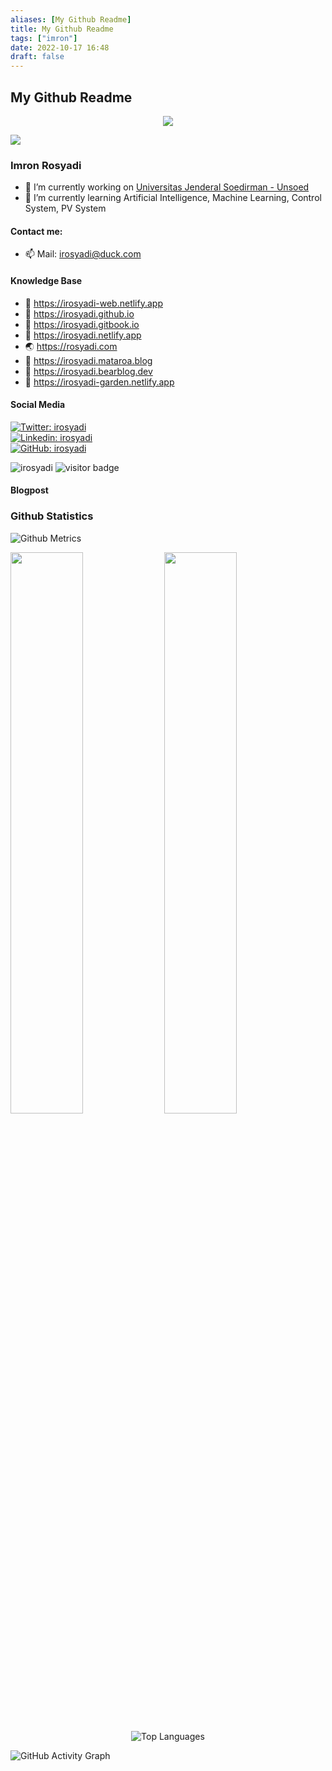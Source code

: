 ```yaml
---
aliases: [My Github Readme]
title: My Github Readme
tags: ["imron"]
date: 2022-10-17 16:48
draft: false
---
```


## My Github Readme

<p align="center">
  <img src="https://source.unsplash.com/200x200/?cat" />
</p>

![](https://readme-typing-svg.herokuapp.com?lines=Hi+%F0%9F%91%8B;I'm+Imron)

### Imron Rosyadi

- 🔭 I’m currently working on [Universitas Jenderal Soedirman - Unsoed](http://elektro.ft.unsoed.ac.id/imron-rosyadi/)
- 🌱 I’m currently learning Artificial Intelligence, Machine Learning, Control System, PV System

#### Contact me:

- 📫 Mail: irosyadi@duck.com

#### Knowledge Base

- 📗 <https://irosyadi-web.netlify.app>
- 📘 <https://irosyadi.github.io>
- 📙 <https://irosyadi.gitbook.io>
- 📕 <https://irosyadi.netlify.app>
- 🌏 <https://rosyadi.com>
- 📃 <https://irosyadi.mataroa.blog>
- 📃 <https://irosyadi.bearblog.dev>
- 📃 <https://irosyadi-garden.netlify.app>

#### Social Media

[![Twitter: irosyadi](https://img.shields.io/twitter/follow/irosyadi?style=social)](https://twitter.com/irosyadi)  
[![Linkedin: irosyadi](https://img.shields.io/badge/-irosyadi-blue?style=flat-square&logo=Linkedin&logoColor=white&link=https://www.linkedin.com/in/irosyadi/)](https://www.linkedin.com/in/irosyadi/)  
[![GitHub: irosyadi](https://img.shields.io/github/followers/irosyadi?label=follow&style=social)](https://github.com/irosyadi)

<p align="left">
  <img src="https://komarev.com/ghpvc/?username=irosyadi" alt="irosyadi" />
  <img src="https://visitor-badge.glitch.me/badge?page_id=irosyadi" alt="visitor badge"/>
</p>

#### Blogpost

<!-- BLOG-POST-LIST:START -->

<!-- BLOG-POST-LIST:END -->

### Github Statistics

![Github Metrics](https://metrics.lecoq.io/irosyadi?template=classic&base.indepth=false&base.hireable=false&config.timezone=Asia%2FJakarta)

<p align="left">
  <img width="48%" src="https://github-readme-stats.vercel.app/api?username=irosyadi&show_icons=true" />
  <img width="48%" src="https://github-readme-streak-stats.herokuapp.com/?user=irosyadi" />
</p>

<p align="center">
<img alt="Top Languages" src="https://github-readme-stats.vercel.app/api/top-langs/?username=irosyadi&layout=compact" />
</p>

![GitHub Activity Graph](https://activity-graph.herokuapp.com/graph?username=irosyadi&theme=minimal)
